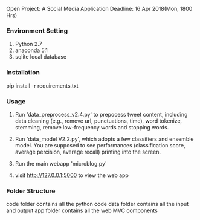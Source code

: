 Open Project: A Social Media Application
Deadline: 16 Apr 2018(Mon, 1800 Hrs)

### Environment Setting
1. Python 2.7
2. anaconda 5.1
3. sqlite local database

### Installation
pip install -r requirements.txt

### Usage
1. Run 'data_preprocess_v2.4.py' to prepocess tweet content, including data cleaning (e.g., remove url, punctuations, time), word tokenize, stemming, remove low-frequency words and stopping words.

2. Run 'data_model V2.2.py', which adopts a few classifiers and ensemble model. You are supposed to see performances (classification score, average percision, average recall) printing into the screen.

3. Run the main webapp 'microblog.py'

4. visit http://127.0.0.1:5000 to view the web app

### Folder Structure
code folder contains all the python code
data folder contains all the input and output
app folder contains all the web MVC components